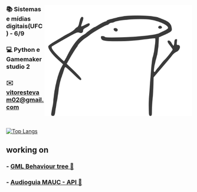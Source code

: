 <div align="center" />

<img align="right" src="./image/new_image.svg" width="400"/>

<div align="left" />

### 📚 Sistemas e mídias digitais(UFC) - 6/9
### 💻 Python e Gamemaker studio 2


### ✉️ vitorestevam02@gmail.com

<br/>

[![Top Langs](https://github-readme-stats.vercel.app/api/top-langs/?username=vitorestevam&layout=compact&langs_count=3)](https://github.com/anuraghazra/github-readme-stats)

## working on

### - [GML Behaviour tree 🌳](https://github.com/VitorEstevam/Behaviour-Tree-Friends)
### - [Audioguia MAUC - API 🎨](https://github.com/VitorEstevam/audioguia_mauc_api)
